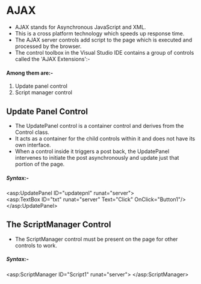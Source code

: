 # AJAX
* AJAX stands for Asynchronous JavaScript and XML.
* This is a cross platform technology which speeds up response time.
* The AJAX server controls add script to the page which is executed and processed by the browser.
* The control toolbox in the Visual Studio IDE contains a group of controls called the 'AJAX Extensions':-
#### Among them are:-
1. Update panel control
2. Script manager control

## Update Panel Control
* The UpdatePanel control is a container control and derives from the Control class.
* It acts as a container for the child controls within it and does not have its own interface.
* When a control inside it triggers a post back, the UpdatePanel intervenes to initiate the post asynchronously and update just that portion of the page.
##### Syntax:-
<asp:UpdatePanel ID="updatepnl" runat="server">  
<ContentTemplate>
  <asp:TextBox ID="txt" runat="server" Text="Click" OnClick="Button1"/>
</ContentTemplate>  
</asp:UpdatePanel> 

## The ScriptManager Control
* The ScriptManager control  must be present on the page for other controls to work.
##### Syntax:-
<asp:ScriptManager ID="Script1" runat="server">
</asp:ScriptManager>
